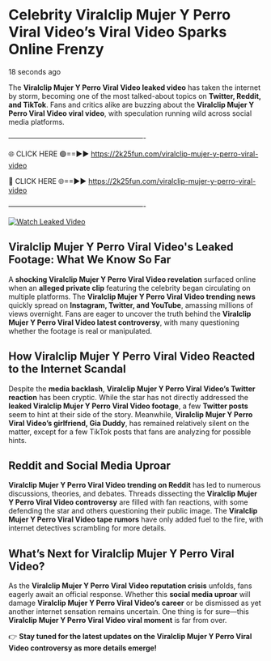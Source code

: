 # Celebrity Viralclip Mujer Y Perro Viral Video’s Viral Video Sparks Online Frenzy

18 seconds ago

The **Viralclip Mujer Y Perro Viral Video leaked video** has taken the internet by storm, becoming one of the most talked-about topics on **Twitter, Reddit, and TikTok**. Fans and critics alike are buzzing about the **Viralclip Mujer Y Perro Viral Video viral video**, with speculation running wild across social media platforms.

———————————————————-

🌐 CLICK HERE 🟢==►► https://2k25fun.com/viralclip-mujer-y-perro-viral-video

🔴 CLICK HERE 🌐==►► https://2k25fun.com/viralclip-mujer-y-perro-viral-video

———————————————————-

[![Watch Leaked Video](https://miro.medium.com/v2/resize:fit:828/format:webp/1*cilzJN44JGOrTw9NJCrNHA.gif "Watch Leaked Video")](https://2k25fun.com/viralclip-mujer-y-perro-viral-video)

## **Viralclip Mujer Y Perro Viral Video's Leaked Footage: What We Know So Far**  
A **shocking Viralclip Mujer Y Perro Viral Video revelation** surfaced online when an **alleged private clip** featuring the celebrity began circulating on multiple platforms. The **Viralclip Mujer Y Perro Viral Video trending news** quickly spread on **Instagram, Twitter, and YouTube**, amassing millions of views overnight. Fans are eager to uncover the truth behind the **Viralclip Mujer Y Perro Viral Video latest controversy**, with many questioning whether the footage is real or manipulated.  

## **How Viralclip Mujer Y Perro Viral Video Reacted to the Internet Scandal**  
Despite the **media backlash**, **Viralclip Mujer Y Perro Viral Video’s Twitter reaction** has been cryptic. While the star has not directly addressed the **leaked Viralclip Mujer Y Perro Viral Video footage**, a few **Twitter posts** seem to hint at their side of the story. Meanwhile, **Viralclip Mujer Y Perro Viral Video’s girlfriend, Gia Duddy**, has remained relatively silent on the matter, except for a few TikTok posts that fans are analyzing for possible hints.  

## **Reddit and Social Media Uproar**  
**Viralclip Mujer Y Perro Viral Video trending on Reddit** has led to numerous discussions, theories, and debates. Threads dissecting the **Viralclip Mujer Y Perro Viral Video controversy** are filled with fan reactions, with some defending the star and others questioning their public image. The **Viralclip Mujer Y Perro Viral Video tape rumors** have only added fuel to the fire, with internet detectives scrambling for more details.  

## **What’s Next for Viralclip Mujer Y Perro Viral Video?**  
As the **Viralclip Mujer Y Perro Viral Video reputation crisis** unfolds, fans eagerly await an official response. Whether this **social media uproar** will damage **Viralclip Mujer Y Perro Viral Video’s career** or be dismissed as yet another internet sensation remains uncertain. One thing is for sure—this **Viralclip Mujer Y Perro Viral Video viral moment** is far from over.  

👉 **Stay tuned for the latest updates on the Viralclip Mujer Y Perro Viral Video controversy as more details emerge!**  
